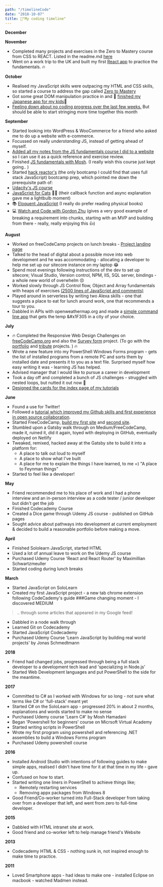 ```yaml
---
path: "/timelineCode"
date: "2018-10-07"
title: 📌"My coding timeline"
---
```

**December**

**November**
- Completed many projects and exercises in the Zero to Mastery course from CSS to REACT.  Listed in the readme.md [here](https://github.com/jayfiled/ZeroToMasteryProjects)
- Went on a work trip to the UK and built my first [React app](https://jayfiled.github.io/fancyCats/) to practice the fundamentals. 🔥   


**October**
- Realised my JavaScript skills were outpacing my HTML and CSS skills, so started a course to address the gap called [Zero to Mastery](https://www.udemy.com/the-complete-web-developer-zero-to-mastery)
- Got some great DOM manipulation practice in and 🎌 [finished my Japanese app for my kids](https://jayfiled.github.io/HiraganaFlash/)🎴
- [Feeling down about no coding progress over the last few weeks.](/timepoor) But should be able to start stringing more time together this month

**September**
- Started looking into WordPress & WooCommerce for a friend who asked me to do up a website with e-commerce.
- Focussed on really *understanding* JS, instead of getting ahead of myself.
- [Added all my notes from the JS fundamentals course I did to a website](https://jayfiled.github.io/JScheat/) so I can use it as a quick reference and exercise review.
- Finished [JS fundamentals with Mosh](https://www.udemy.com/javascript-basics-for-beginners). (I really wish this course just kept going.. )
- Started [hack reactor's](https://prep.hackreactor.com/p/hack-reactor-prep) (the only bootcamp I could find that uses full stack JavaScript) bootcamp prep, which pointed me down the prerequisite path of:
- [Udacity's JS course](https://www.udacity.com/course/intro-to-javascript--ud803)
- [JavaScript for Cats](http://jsforcats.com/) 🐱‍💻 (their callback function and async explanation gave me a lightbulb moment)
- 📚 [Eloquent JavaScript](http://eloquentjavascript.net/) (I really do prefer reading physical books)
- 💻 [Watch and Code with Gordon Zhu](https://watchandcode.com) (gives a very good example of breaking a requirement into chunks, starting with an MVP and building from there - really, really enjoying this 👍)

**August**
- Worked on freeCodeCamp projects on lunch breaks - <a href="https://github.com/jayfiled/product-landing-page">Project landing page</a> 
- Talked to the head of digital about a possible move into web development and he was accommodating - allocating a developer to help me set up our sitecore instance on my laptop 😂
- Spend most evenings following instructions of the dev to set up sitecore; Visual Studio, Version control, NPM, IIS, SQL server, bindings - a whole new world of overwhelm 😣
- Worked slowly through JS Control flow, Object and Array fundamentals with heaps of exercises <a href="https://github.com/jayfiled/JSBasics/blob/master/index.js">(2500 lines of JavaScript and comments)</a>
- Played around in serverless by writing two Alexa skills - one that suggests a place to eat for lunch around work, one that recommends a tour to you.
- Dabbled in APIs with openweathermap.org and made a <a href="https://github.com/jayfiled/simple-weather-app">simple command line app</a> that gets the temp &#x1F305 in a city of your choice.

**July**
- &#128293; Completed the Responsive Web Design Challenges on <a href="https://freecodecamp.org">freeCodeCamp.org</a> and also the <a href="https://github.com/jayfiled/survey-form">Survey form</a> project. (To go with the  <a href="https://github.com/jayfiled/portfolio">portfolio</a> and <a href="https://codepen.io/jayfiled/full/ZowvbG">tribute</a> projects. ) &#128293;
- Wrote a new feature into my PowerShell Windows Forms program - gets the list of installed programs from a remote PC and sorts them by installed date and presents it to you as a text file.  Surprised myself how easy writing it was - learning JS has helped.
- Advised manager that I would like to pursue a career in development
- Took a day off and completed a bunch of JS challenges - struggled with nested loops, but nutted it out now &#128170;
- <a href="https://codepen.io/jayfiled/full/QBEeKo">Designed the cards for the index page of my tutorials</a>

**June**
- Found a use for Twitter!
- Followed a <a href="https://emkaydeum.wordpress.com/2017/01/01/css-html-holiday-trees/">tutorial which improved my Github skills and first experience in open source collaboration</a>.
- Started FreeCodeCamp, <a href="https://codepen.io/jayfiled/full/ZowvbG">build my first site</a> and <a href="https://github.com/jayfiled/portfolio">second site</a>.
- Stumbled upon a Gatsby walk through on Medium/FreeCodeCamp, made it, ruined it, did it again, toyed with deploying in GitHub, eventually deployed on Netlify
- Tweaked, remixed, hacked away at the Gatsby site to build it into a platform for:
    - A place to talk out loud to myself
    - A place to show what I've built
    - A place for me to explain the things I have learned, to me =) "A place to Feynman things"
- Started to feel like a developer!

**May**
- Friend recommended me to his place of work and I had a phone interview and an in-person interview as a code tester / junior developer but didn't get the job
- Finished Codecademy Course
- Created a Dice game through Udemy JS course - published on GitHub pages
- Sought advice about pathways into development at current employment & decided to build a reasonable portfolio before making a move.

**April**
- Finished Sololearn JavaScript, started HTML
- Used a lot of annual leave to work on the Udemy JS course
- Purchased Udemy Course 'React and React Router' by Maximillian Schwartzmeuller
- Started coding during lunch breaks

**March**
- Started JavaScript on SoloLearn
- Created my first JavaScript project - a new tab chrome extension following CodeCademy's guide
###Game changing moment - I discovered MEDIUM
> .. through some articles that appeared in my Google feed!
- Dabbled in a node walk through
- Learned Git on Codecademy
- Started JavaScript Codecademy
- Purchased Udemy Course 'Learn JavaScript by building real world projects' by Jonas Schmedtmann

**2018**
- Friend had changed jobs, progressed through being a full stack developer to a development tech lead and 'specializing in Node.js'
- Started Web Development languages and put PowerShell to the side for the meantime.

**2017**
- Committed to C# as I worked with Windows for so long - not sure what terms like C# or 'full-stack' meant yet
- Started C# on the SoloLearn app - progressed 20% in about 2 months, explanations and words started to make no sense
- Purchased Udemy course 'Learn C#' by Mosh Hamadani
- Began 'Powershell for beginners' course on Micrsoft Virtual Academy
- Started writing scripts in PowerShell
- Wrote my first program using powershell and referencing .NET assemblies to build a Windows Forms program
- Purchased Udemy powershell course

**2016** 
- Installed Android Studio with intentions of following guides to make simple apps, realised I didn't have time for it at that time in my life - gave up.
- Confused on how to start.
- Started writing one liners in PowerShell to achieve things like;
    - Remotely restarting services
    - Removing appx packages from Windows 8
- Good Friend/Co-worker turned into Full-Stack developer from taking over from a developer that left, and went from zero to full-time developer.

**2015** 
- Dabbled with HTML intranet site at work.
- Good friend and co-worker left to help manage friend's Website

**2013**
- Codecademy HTML & CSS - nothing sunk in, not inspired enough to make time to practice.

**2011**
- Loved Smartphone apps - had ideas to make one - installed Eclipse on macbook - watched Madmen instead.










    








